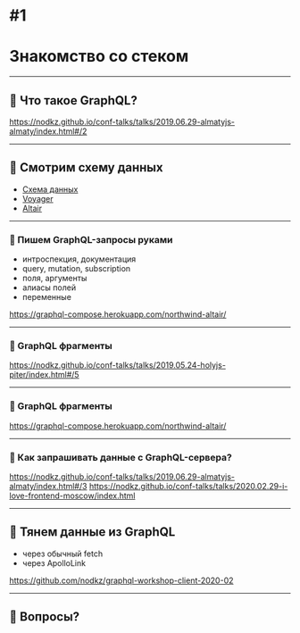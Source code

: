 # #1

# Знакомство со стеком

-----

## 👀 Что такое GraphQL?

<https://nodkz.github.io/conf-talks/talks/2019.06.29-almatyjs-almaty/index.html#/2>

-----

## 👀 Смотрим схему данных

- [Схема данных](https://github.com/graphql-compose/graphql-compose-examples/tree/master/examples/northwind/data)
- [Voyager](https://graphql-compose.herokuapp.com/northwind-voyager)
- [Altair](https://graphql-compose.herokuapp.com/northwind-altair/)

-----

### 👏 Пишем GraphQL-запросы руками

- интроспекция, документация
- query, mutation, subscription
- поля, аргументы
- алиасы полей
- переменные

<https://graphql-compose.herokuapp.com/northwind-altair/>

-----

### 👀 GraphQL фрагменты

<https://nodkz.github.io/conf-talks/talks/2019.05.24-holyjs-piter/index.html#/5>

-----

### 👏 GraphQL фрагменты

<https://graphql-compose.herokuapp.com/northwind-altair/>

-----

### 👀 Как запрашивать данные с GraphQL-сервера?

<https://nodkz.github.io/conf-talks/talks/2019.06.29-almatyjs-almaty/index.html#/3>
<https://nodkz.github.io/conf-talks/talks/2020.02.29-i-love-frontend-moscow/index.html>

-----

## 👏 Тянем данные из GraphQL

- через обычный fetch
- через ApolloLink

<https://github.com/nodkz/graphql-workshop-client-2020-02>

-----

## 📣 Вопросы?
